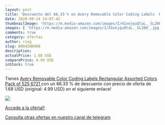```yaml
---
layout: post
title: 'Descuento del 66.33 % en Avery Removable Color Coding Labels  Rec'
date: 2020-09-24 14:07:42
thumbnailImage: 'https://m.media-amazon.com/images/I/41xejquQtaL._SL200_.jpg'
images: [ 'https://m.media-amazon.com/images/I/41xejquQtaL._SL200_.jpg' ]
comments: true
category: ofertas
author: ring
slug: B004INKH08
description:
actualPrice: 1.68 USD
comparePrice: 4.99 USD
inStock: true
---
```


Tienes [Avery Removable Color Coding Labels  Rectangular  Assorted Colors  Pack of 525  6721 ](https://www.amazon.com/dp/B004INKH08/?tag=redken08-20) con un 66.33 % de descuento con precio de oferta de 1.68 USD (original: 4.99 USD) en el siguiente enlace!

[![](https://m.media-amazon.com/images/I/41xejquQtaL._SL200_.jpg)](https://www.amazon.com/dp/B004INKH08/?tag=redken08-20)

[Accede a la oferta!!](https://www.amazon.com/dp/B004INKH08/?tag=redken08-20)

[Consulta otras ofertas en nuestro canal de telegram](https://t.me/s/ofertas25)
